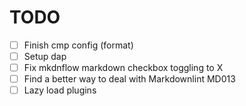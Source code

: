 # TODO

- [ ] Finish cmp config (format)
- [ ] Setup dap
- [ ] Fix mkdnflow markdown checkbox toggling to X
- [ ] Find a better way to deal with Markdownlint MD013
- [ ] Lazy load plugins
